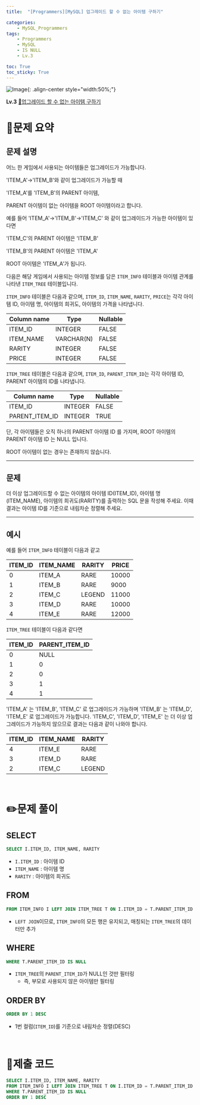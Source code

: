 ```yaml
---
title:  "[Programmers][MySQL] 업그레이드 할 수 없는 아이템 구하기"

categories: 
    - MySQL_Programmers
tags: 
    - Programmers
    - MySQL
    - IS NULL
    - Lv.3

toc: True
toc_sticky: True
---
```

![Image](https://github.com/user-attachments/assets/61171657-416b-4bc4-a74a-f29ecd4b43b5){: .align-center style="width:50%;"}

**Lv.3**
[🔗업그레이드 할 수 없는 아이템 구하기](https://school.programmers.co.kr/learn/courses/30/lessons/273712)

# 📝문제 요약
## 문제 설명

어느 한 게임에서 사용되는 아이템들은 업그레이드가 가능합니다.

'ITEM_A'->'ITEM_B'와 같이 업그레이드가 가능할 때

'ITEM_A'를 'ITEM_B'의 PARENT 아이템,

PARENT 아이템이 없는 아이템을 ROOT 아이템이라고 합니다.

예를 들어 'ITEM_A'->'ITEM_B'->'ITEM_C' 와 같이 업그레이드가 가능한 아이템이 있다면

'ITEM_C'의 PARENT 아이템은 'ITEM_B'

'ITEM_B'의 PARENT 아이템은 'ITEM_A'

ROOT 아이템은 'ITEM_A'가 됩니다.

다음은 해당 게임에서 사용되는 아이템 정보를 담은 `ITEM_INFO` 테이블과 아이템 관계를 나타낸 `ITEM_TREE` 테이블입니다.

`ITEM_INFO` 테이블은 다음과 같으며, `ITEM_ID`, `ITEM_NAME`, `RARITY`, `PRICE`는 각각 아이템 ID, 아이템 명, 아이템의 희귀도, 아이템의 가격을 나타냅니다.

| Column name | Type | Nullable |
| --- | --- | --- |
| ITEM_ID | INTEGER | FALSE |
| ITEM_NAME | VARCHAR(N) | FALSE |
| RARITY | INTEGER | FALSE |
| PRICE | INTEGER | FALSE |

`ITEM_TREE` 테이블은 다음과 같으며, `ITEM_ID`, `PARENT_ITEM_ID`는 각각 아이템 ID, PARENT 아이템의 ID를 나타냅니다.

| Column name | Type | Nullable |
| --- | --- | --- |
| ITEM_ID | INTEGER | FALSE |
| PARENT_ITEM_ID | INTEGER | TRUE |

단, 각 아이템들은 오직 하나의 PARENT 아이템 ID 를 가지며, ROOT 아이템의 PARENT 아이템 ID 는 NULL 입니다.

ROOT 아이템이 없는 경우는 존재하지 않습니다.

---

## 문제

더 이상 업그레이드할 수 없는 아이템의 아이템 ID(ITEM_ID), 아이템 명(ITEM_NAME), 아이템의 희귀도(RARITY)를 출력하는 SQL 문을 작성해 주세요. 이때 결과는 아이템 ID를 기준으로 내림차순 정렬해 주세요.

---

## 예시

예를 들어 `ITEM_INFO` 테이블이 다음과 같고

| ITEM_ID | ITEM_NAME | RARITY | PRICE |
| --- | --- | --- | --- |
| 0 | ITEM_A | RARE | 10000 |
| 1 | ITEM_B | RARE | 9000 |
| 2 | ITEM_C | LEGEND | 11000 |
| 3 | ITEM_D | RARE | 10000 |
| 4 | ITEM_E | RARE | 12000 |

`ITEM_TREE` 테이블이 다음과 같다면

| ITEM_ID | PARENT_ITEM_ID |
| --- | --- |
| 0 | NULL |
| 1 | 0 |
| 2 | 0 |
| 3 | 1 |
| 4 | 1 |

'ITEM_A' 는 'ITEM_B', 'ITEM_C' 로 업그레이드가 가능하며 'ITEM_B' 는 'ITEM_D', 'ITEM_E' 로 업그레이드가 가능합니다. 'ITEM_C', 'ITEM_D', 'ITEM_E' 는 더 이상 업그레이드가 가능하지 않으므로 결과는 다음과 같이 나와야 합니다.

| ITEM_ID | ITEM_NAME | RARITY |
| --- | --- | --- |
| 4 | ITEM_E | RARE |
| 3 | ITEM_D | RARE |
| 2 | ITEM_C | LEGEND |


<br>

# ✏️문제 풀이
## SELECT

```sql
SELECT I.ITEM_ID, ITEM_NAME, RARITY
```

- `I.ITEM_ID` : 아이템 ID
- `ITEM_NAME` : 아이템 명
- `RARITY` : 아이템의 희귀도

## FROM

```sql
FROM ITEM_INFO I LEFT JOIN ITEM_TREE T ON I.ITEM_ID = T.PARENT_ITEM_ID
```

- `LEFT JOIN`이므로, `ITEM_INFO`의 모든 행은 유지되고, 매칭되는 `ITEM_TREE`의 데이터만 추가

## WHERE

```sql
WHERE T.PARENT_ITEM_ID IS NULL
```

- `ITEM_TREE`의 `PARENT_ITEM_ID`가 NULL인 것만 필터링
    - 즉, 부모로 사용되지 않은 아이템만 필터링

## ORDER BY

```sql
ORDER BY 1 DESC
```

- 1번 컬럼(`ITEM_ID`)를 기준으로 내림차순 정렬(DESC)

<br>

# 💯제출 코드
```sql
SELECT I.ITEM_ID, ITEM_NAME, RARITY
FROM ITEM_INFO I LEFT JOIN ITEM_TREE T ON I.ITEM_ID = T.PARENT_ITEM_ID
WHERE T.PARENT_ITEM_ID IS NULL
ORDER BY 1 DESC
```
